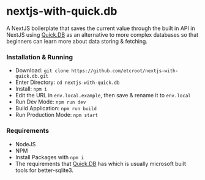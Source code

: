 # nextjs-with-quick.db
A NextJS boilerplate that saves the current value through the built in API in NextJS using [Quick.DB](https://www.npmjs.com/package/quick.db) as an alternative to more complex databases so that beginners can learn more about data storing & fetching.

### Installation & Running
* Download: `git clone https://github.com/etcroot/nextjs-with-quick.db.git`
* Enter Directory: `cd nextjs-with-quick.db`
* Install: `npm i`
* Edit the URL in `env.local.example`, then save & rename it to `env.local`
* Run Dev Mode: `npm run dev`
* Build Application: `npm run build`
* Run Production Mode: `npm start`

### Requirements
* NodeJS
* NPM
* Install Packages with `npm i`
* The requirements that [Quick.DB](https://github.com/etcroot/nextjs-with-quick.db) has which is usually microsoft built tools for better-sqlite3.
